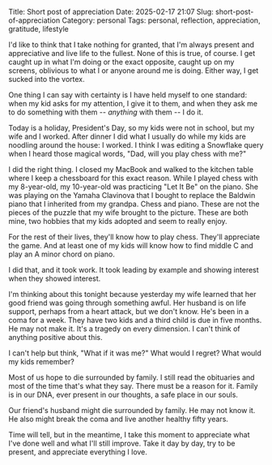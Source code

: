 Title: Short post of appreciation
Date: 2025-02-17 21:07
Slug: short-post-of-appreciation
Category: personal
Tags: personal, reflection, appreciation, gratitude, lifestyle

I'd like to think that I take nothing for granted, that I'm always present and appreciative and live life to the fullest. None of this is true, of course. I get caught up in what I'm doing or the exact opposite, caught up on my screens, oblivious to what I or anyone around me is doing. Either way, I get sucked into the vortex.

One thing I can say with certainty is I have held myself to one standard: when my kid asks for my attention, I give it to them, and when they ask me to do something with them -- *anything* with them -- I do it. 

Today is a holiday, President's Day, so my kids were not in school, but my wife and I worked. After dinner I did what I usually do while my kids are noodling around the house: I worked. I think I was editing a Snowflake query when I heard those magical words, "Dad, will you play chess with me?" 

I did the right thing. I closed my MacBook and walked to the kitchen table where I keep a chessboard for this exact reason. While I played chess with my 8-year-old, my 10-year-old was practicing "Let It Be" on the piano. She was playing on the Yamaha Clavinova that I bought to replace the Baldwin piano that I inherited from my grandpa. Chess and piano. These are not the pieces of the puzzle that my wife brought to the picture. These are both mine, two hobbies that my kids adopted and seem to really enjoy. 

For the rest of their lives, they'll know how to play chess. They'll appreciate the game. And at least one of my kids will know how to find middle C and play an A minor chord on piano. 

I did that, and it took work. It took leading by example and showing interest when they showed interest. 

I'm thinking about this tonight because yesterday my wife learned that her good friend was going through something awful. Her husband is on life support, perhaps from a heart attack, but we don't know. He's been in a coma for a week. They have two kids and a third child is due in five months. He may not make it. It's a tragedy on every dimension. I can't think of anything positive about this.

I can't help but think, "What if it was me?" What would I regret? What would my kids remember? 

Most of us hope to die surrounded by family. I still read the obituaries and most of the time that's what they say. There must be a reason for it. Family is in our DNA, ever present in our thoughts, a safe place in our souls. 

Our friend's husband might die surrounded by family. He may not know it. He also might break the coma and live another healthy fifty years. 

Time will tell, but in the meantime, I take this moment to appreciate what I've done well and what I'll still improve. Take it day by day, try to be present, and appreciate everything I love.